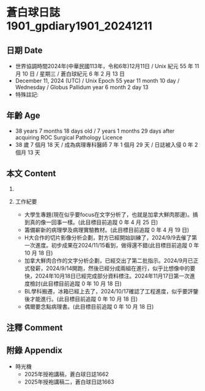 [_metadata_:encoding]: - "utf-8"
[_metadata_:language]: - "zh-Hant-TW"
[_metadata_:fileformat]: - "markdown"
[_metadata_:MIME_type]: - "text/plain"
[_metadata_:markdown_version]: - "commonmark version 0.30"
[_metadata_:markdown_spec]: - "https://spec.commonmark.org/0.30/"

# 蒼白球日誌1901_gpdiary1901_20241211 #

## 日期 Date ##

* 世界協調時間2024年(中華民國113年，令和6年)12月11日 / Unix 紀元 55 年 11 月 10 日 / 星期三 / 蒼白球紀元 6 年 2 月 13 日
* December 11, 2024 (UTC) / Unix Epoch 55 year 11 month 10 day / Wednesday / Globus Pallidum year 6 month 2 day 13
* 特殊註記:

## 年齡 Age ##

* 38 years 7 months 18 days old / 7 years 1 months 29 days after acquiring ROC Surgical Pathology Licence
* 38 歲 7 個月 18 天 / 成為病理專科醫師 7 年 1 個月 29 天 / 日誌被入侵 0 年 2 個月 13 天

## 本文 Content ##

1. 

2. 工作紀要

    - 大學生專題(現在似乎要focus在文字分析了，也就是加拿大鮮肉那邊)。搞到真的像一回事一樣。(此目標目前追蹤 0 年 4 月 25 日)
    - 籌備嶄新的病理學及病理實驗教材。(此目標目前追蹤 0 年 4 月 19 日)
    - H大合作的切片影像分析企劃，對方已經開始訓練了，2024/9/9去催了第一次進度。初步成果在2024/11/15看到，做得還不錯(此目標目前追蹤 0 年 10 月 18 日)
    - 加拿大鮮肉合作的文字分析企劃，已經交出了第二批指示。2024/9月已正式發薪，2024/9/14開跑，然後已經分成兩組在進行，似乎比想像中的要快，2024年10月18日已經完成部分資料標注。2024年11月17日第一次進度檢討(此目標目前追蹤 0 年 10 月 18 日)
    - BL學科搬遷，冰箱已經上去了，2024/10/17確認了工程進度，似乎要評鑒後才能進行。(此目標目前追蹤 0 年 10 月 18 日)
    - 偶爾要念點病理書。(此目標目前追蹤 0 年 10 月 18 日)

## 注釋 Comment ##


## 附錄 Appendix ##

* 時光機
    - 2025年授袍講稿，蒼白球日誌1662
    - 2025年授袍講稿二，蒼白球日誌1663
